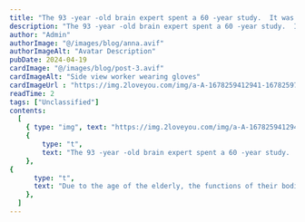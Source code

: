 ```yaml
---
title: "The 93 -year -old brain expert spent a 60 -year study.  It was found if don't eat two foods , they will not suffer from dementia in this life!"
description: "The 93 -year -old brain expert spent a 60 -year study.  It was found if don't eat two foods , they will not suffer from dementia in this life!"
author: "Admin"
authorImage: "@/images/blog/anna.avif"
authorImageAlt: "Avatar Description"
pubDate: 2024-04-19
cardImage: "@/images/blog/post-3.avif"
cardImageAlt: "Side view worker wearing gloves"
cardImageUrl : "https://img.2loveyou.com/img/a-A-1678259412941-1678259756339.jpg"
readTime: 2
tags: ["Unclassified"]
contents:
  [
    { type: "img", text: "https://img.2loveyou.com/img/a-A-1678259412941-1678259756339.jpg" },
    { 
        type: "t", 
        text: "The 93 -year -old brain expert spent a 60 -year study.  It was found if don't eat two foods , they will not suffer from dementia in this life!"
    },
{
      type: "t",
      text: "Due to the age of the elderly, the functions of their bodies have gradually declined, So it is easy to cause dementia,  so pay special attention to your diet. Try to avoid cold and greasy, spicy and irritating food, and you cannot smoke. Eat more fresh fruits and vegetables, fish, and drinking green tea often to prevent the formation of dementia."
    },
  ]
---
```


